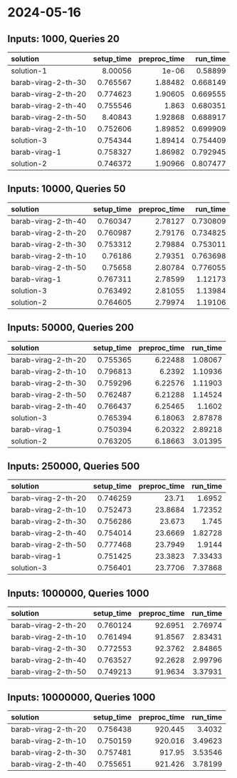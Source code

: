 # 2024-05-16

## Inputs: 1000, Queries 20

| solution            |   setup_time |   preproc_time |   run_time |
|:--------------------|-------------:|---------------:|-----------:|
| solution-1          |     8.00056  |        1e-06   |   0.58899  |
| barab-virag-2-th-30 |     0.765567 |        1.88482 |   0.668149 |
| barab-virag-2-th-20 |     0.774623 |        1.90605 |   0.669555 |
| barab-virag-2-th-40 |     0.755546 |        1.863   |   0.680351 |
| barab-virag-2-th-50 |     8.40843  |        1.92868 |   0.688917 |
| barab-virag-2-th-10 |     0.752606 |        1.89852 |   0.699909 |
| solution-3          |     0.754344 |        1.89414 |   0.754409 |
| barab-virag-1       |     0.758327 |        1.86982 |   0.792945 |
| solution-2          |     0.746372 |        1.90966 |   0.807477 |

## Inputs: 10000, Queries 50

| solution            |   setup_time |   preproc_time |   run_time |
|:--------------------|-------------:|---------------:|-----------:|
| barab-virag-2-th-40 |     0.760347 |        2.78127 |   0.730809 |
| barab-virag-2-th-20 |     0.760987 |        2.79176 |   0.734825 |
| barab-virag-2-th-30 |     0.753312 |        2.79884 |   0.753011 |
| barab-virag-2-th-10 |     0.76186  |        2.79351 |   0.763698 |
| barab-virag-2-th-50 |     0.75658  |        2.80784 |   0.776055 |
| barab-virag-1       |     0.767311 |        2.78599 |   1.12173  |
| solution-3          |     0.763492 |        2.81055 |   1.13984  |
| solution-2          |     0.764605 |        2.79974 |   1.19106  |

## Inputs: 50000, Queries 200

| solution            |   setup_time |   preproc_time |   run_time |
|:--------------------|-------------:|---------------:|-----------:|
| barab-virag-2-th-20 |     0.755365 |        6.22488 |    1.08067 |
| barab-virag-2-th-10 |     0.796813 |        6.2392  |    1.10936 |
| barab-virag-2-th-30 |     0.759296 |        6.22576 |    1.11903 |
| barab-virag-2-th-50 |     0.762487 |        6.21288 |    1.14524 |
| barab-virag-2-th-40 |     0.766437 |        6.25465 |    1.1602  |
| solution-3          |     0.765394 |        6.18063 |    2.87878 |
| barab-virag-1       |     0.750394 |        6.20322 |    2.89218 |
| solution-2          |     0.763205 |        6.18663 |    3.01395 |

## Inputs: 250000, Queries 500

| solution            |   setup_time |   preproc_time |   run_time |
|:--------------------|-------------:|---------------:|-----------:|
| barab-virag-2-th-20 |     0.746259 |        23.71   |    1.6952  |
| barab-virag-2-th-10 |     0.752473 |        23.8684 |    1.72352 |
| barab-virag-2-th-30 |     0.756286 |        23.673  |    1.745   |
| barab-virag-2-th-40 |     0.754014 |        23.6669 |    1.82728 |
| barab-virag-2-th-50 |     0.777468 |        23.7949 |    1.9144  |
| barab-virag-1       |     0.751425 |        23.3823 |    7.33433 |
| solution-3          |     0.756401 |        23.7706 |    7.37868 |

## Inputs: 1000000, Queries 1000

| solution            |   setup_time |   preproc_time |   run_time |
|:--------------------|-------------:|---------------:|-----------:|
| barab-virag-2-th-20 |     0.760124 |        92.6951 |    2.76974 |
| barab-virag-2-th-10 |     0.761494 |        91.8567 |    2.83431 |
| barab-virag-2-th-30 |     0.772553 |        92.3762 |    2.84865 |
| barab-virag-2-th-40 |     0.763527 |        92.2628 |    2.99796 |
| barab-virag-2-th-50 |     0.749213 |        91.9634 |    3.37931 |

## Inputs: 10000000, Queries 1000

| solution            |   setup_time |   preproc_time |   run_time |
|:--------------------|-------------:|---------------:|-----------:|
| barab-virag-2-th-20 |     0.756438 |        920.445 |    3.4032  |
| barab-virag-2-th-10 |     0.750159 |        920.016 |    3.49623 |
| barab-virag-2-th-30 |     0.757481 |        917.95  |    3.53546 |
| barab-virag-2-th-40 |     0.755651 |        921.426 |    3.78199 |